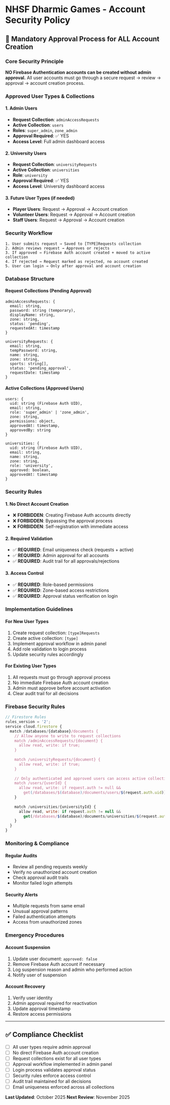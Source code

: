 # NHSF Dharmic Games - Account Security Policy

## 🔐 **Mandatory Approval Process for ALL Account Creation**

### **Core Security Principle**
**NO Firebase Authentication accounts can be created without admin approval.** All user accounts must go through a secure request → review → approval → account creation process.

### **Approved User Types & Collections**

#### **1. Admin Users**
- **Request Collection**: `adminAccessRequests`
- **Active Collection**: `users`
- **Roles**: `super_admin`, `zone_admin`
- **Approval Required**: ✅ YES
- **Access Level**: Full admin dashboard access

#### **2. University Users**
- **Request Collection**: `universityRequests`
- **Active Collection**: `universities`
- **Role**: `university`
- **Approval Required**: ✅ YES
- **Access Level**: University dashboard access

#### **3. Future User Types** (if needed)
- **Player Users**: Request → Approval → Account creation
- **Volunteer Users**: Request → Approval → Account creation
- **Staff Users**: Request → Approval → Account creation

### **Security Workflow**

```
1. User submits request → Saved to [TYPE]Requests collection
2. Admin reviews request → Approves or rejects
3. If approved → Firebase Auth account created + moved to active collection
4. If rejected → Request marked as rejected, no account created
5. User can login → Only after approval and account creation
```

### **Database Structure**

#### **Request Collections** (Pending Approval)
```
adminAccessRequests: {
  email: string,
  password: string (temporary),
  displayName: string,
  zone: string,
  status: 'pending',
  requestedAt: timestamp
}

universityRequests: {
  email: string,
  tempPassword: string,
  name: string,
  zone: string,
  sports: string[],
  status: 'pending_approval',
  requestDate: timestamp
}
```

#### **Active Collections** (Approved Users)
```
users: {
  uid: string (Firebase Auth UID),
  email: string,
  role: 'super_admin' | 'zone_admin',
  zone: string,
  permissions: object,
  approvedAt: timestamp,
  approvedBy: string
}

universities: {
  uid: string (Firebase Auth UID),
  email: string,
  name: string,
  zone: string,
  role: 'university',
  approved: boolean,
  approvedAt: timestamp
}
```

### **Security Rules**

#### **1. No Direct Account Creation**
- ❌ **FORBIDDEN**: Creating Firebase Auth accounts directly
- ❌ **FORBIDDEN**: Bypassing the approval process
- ❌ **FORBIDDEN**: Self-registration with immediate access

#### **2. Required Validation**
- ✅ **REQUIRED**: Email uniqueness check (requests + active)
- ✅ **REQUIRED**: Admin approval for all accounts
- ✅ **REQUIRED**: Audit trail for all approvals/rejections

#### **3. Access Control**
- ✅ **REQUIRED**: Role-based permissions
- ✅ **REQUIRED**: Zone-based access restrictions
- ✅ **REQUIRED**: Approval status verification on login

### **Implementation Guidelines**

#### **For New User Types**
1. Create request collection: `[type]Requests`
2. Create active collection: `[type]`
3. Implement approval workflow in admin panel
4. Add role validation to login process
5. Update security rules accordingly

#### **For Existing User Types**
1. All requests must go through approval process
2. No immediate Firebase Auth account creation
3. Admin must approve before account activation
4. Clear audit trail for all decisions

### **Firebase Security Rules**

```javascript
// Firestore Rules
rules_version = '2';
service cloud.firestore {
  match /databases/{database}/documents {
    // Allow anyone to write to request collections
    match /adminAccessRequests/{document} {
      allow read, write: if true;
    }
    
    match /universityRequests/{document} {
      allow read, write: if true;
    }
    
    // Only authenticated and approved users can access active collections
    match /users/{userId} {
      allow read, write: if request.auth != null && 
        get(/databases/$(database)/documents/users/$(request.auth.uid)).data.approved == true;
    }
    
    match /universities/{universityId} {
      allow read, write: if request.auth != null && 
        get(/databases/$(database)/documents/universities/$(request.auth.uid)).data.approved == true;
    }
  }
}
```

### **Monitoring & Compliance**

#### **Regular Audits**
- Review all pending requests weekly
- Verify no unauthorized account creation
- Check approval audit trails
- Monitor failed login attempts

#### **Security Alerts**
- Multiple requests from same email
- Unusual approval patterns
- Failed authentication attempts
- Access from unauthorized zones

### **Emergency Procedures**

#### **Account Suspension**
1. Update user document: `approved: false`
2. Remove Firebase Auth account if necessary
3. Log suspension reason and admin who performed action
4. Notify user of suspension

#### **Account Recovery**
1. Verify user identity
2. Admin approval required for reactivation
3. Update approval timestamp
4. Restore access permissions

---

## ✅ **Compliance Checklist**

- [ ] All user types require admin approval
- [ ] No direct Firebase Auth account creation
- [ ] Request collections exist for all user types
- [ ] Approval workflow implemented in admin panel
- [ ] Login process validates approval status
- [ ] Security rules enforce access control
- [ ] Audit trail maintained for all decisions
- [ ] Email uniqueness enforced across all collections

**Last Updated**: October 2025
**Next Review**: November 2025
